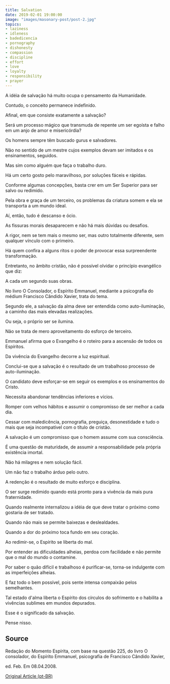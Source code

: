 ```yaml
---
title: Salvation
date: 2019-02-01 19:00:00
image: "images/masonary-post/post-2.jpg"
topics: 
- laziness
- idleness
- badedicencia
- pornography
- dishonesty
- compassion
- discipline
- effort
- love
- loyalty
- responsibility
- prayer
---
```



A idéia de salvação há muito ocupa o pensamento da Humanidade.

Contudo, o conceito permanece indefinido.

Afinal, em que consiste exatamente a salvação?

Será um processo mágico que transmuda de repente um ser egoísta e falho em um
anjo de amor e misericórdia?

Os homens sempre têm buscado gurus e salvadores.

Não no sentido de um mestre cujos exemplos devam ser imitados e os
ensinamentos, seguidos.

Mas sim como alguém que faça o trabalho duro.

Há um certo gosto pelo maravilhoso, por soluções fáceis e rápidas.

Conforme algumas concepções, basta crer em um Ser Superior para ser salvo ou
redimido.

Pela obra e graça de um terceiro, os problemas da criatura somem e ela se
transporta a um mundo ideal.

Aí, então, tudo é descanso e ócio.

As fissuras morais desaparecem e não há mais dúvidas ou desafios.

A rigor, nem se tem mais o mesmo ser, mas outro totalmente diferente, sem
qualquer vínculo com o primeiro.

Há quem confira a alguns ritos o poder de provocar essa surpreendente
transformação.

Entretanto, no âmbito cristão, não é possível olvidar o princípio evangélico
que diz:

A cada um segundo suas obras.

No livro O Consolador, o Espírito Emmanuel, mediante a psicografia do médium
Francisco Cândido Xavier, trata do tema.

Segundo ele, a salvação da alma deve ser entendida como auto-iluminação, a
caminho das mais elevadas realizações.

Ou seja, o próprio ser se ilumina.

Não se trata de mero aproveitamento do esforço de terceiro.

Emmanuel afirma que o Evangelho é o roteiro para a ascensão de todos os
Espíritos.

Da vivência do Evangelho decorre a luz espiritual.

Conclui-se que a salvação é o resultado de um trabalhoso processo de
auto-iluminação.

O candidato deve esforçar-se em seguir os exemplos e os ensinamentos do Cristo.

Necessita abandonar tendências inferiores e vícios.

Romper com velhos hábitos e assumir o compromisso de ser melhor a cada dia.

Cessar com maledicência, pornografia, preguiça, desonestidade e tudo o mais que
seja incompatível com o título de cristão.

A salvação é um compromisso que o homem assume com sua consciência.

É uma questão de maturidade, de assumir a responsabilidade pela própria
existência imortal.

Não há milagres e nem solução fácil.

Um não faz o trabalho árduo pelo outro.

A redenção é o resultado de muito esforço e disciplina.

O ser surge redimido quando está pronto para a vivência da mais pura
fraternidade.

Quando realmente internalizou a idéia de que deve tratar o próximo como
gostaria de ser tratado.

Quando não mais se permite baixezas e deslealdades.

Quando a dor do próximo toca fundo em seu coração.

Ao redimir-se, o Espírito se liberta do mal.

Por entender as dificuldades alheias, perdoa com facilidade e não permite que o
mal do mundo o contamine.

Por saber o quão difícil e trabalhoso é purificar-se, torna-se indulgente com
as imperfeições alheias.

E faz todo o bem possível, pois sente intensa compaixão pelos semelhantes.

Tal estado d'alma liberta o Espírito dos círculos do sofrimento e o habilita a
vivências sublimes em mundos depurados.

Esse é o significado da salvação.

Pense nisso.

## Source
Redação do Momento Espírita, com base na questão 225,
do livro O consolador, do Espírito Emmanuel,
psicografia de Francisco Cândido Xavier,

ed. Feb. Em 08.04.2008.

[Original Article (pt-BR)](http://momento.com.br/pt/ler_texto.php?id=1813)
